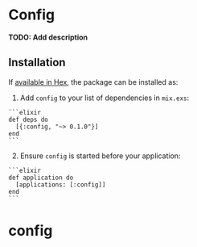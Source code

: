 # Config

**TODO: Add description**

## Installation

If [available in Hex](https://hex.pm/docs/publish), the package can be installed as:

  1. Add `config` to your list of dependencies in `mix.exs`:

    ```elixir
    def deps do
      [{:config, "~> 0.1.0"}]
    end
    ```

  2. Ensure `config` is started before your application:

    ```elixir
    def application do
      [applications: [:config]]
    end
    ```

# config
